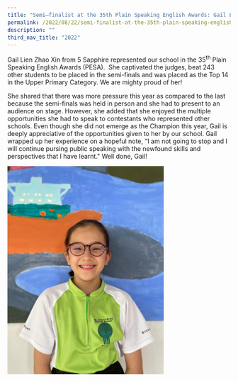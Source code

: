 ```yaml
---
title: "Semi–finalist at the 35th Plain Speaking English Awards: Gail Lien"
permalink: /2022/08/22/semi-finalist-at-the-35th-plain-speaking-english-awards-gail-lien/
description: ""
third_nav_title: "2022"
---
```

<p>Gail Lien Zhao Xin from 5 Sapphire represented our school in the 35<sup>th</sup>&nbsp;Plain Speaking English Awards (PESA).&nbsp; She captivated the judges, beat 243 other students to be placed in the semi-finals and was placed as the Top 14 in the Upper Primary Category. We are mighty proud of her!</p>
<p>She shared that there was more pressure this year as compared to the last because the semi-finals was held in person and she had to present to an audience on stage. However, she added that she enjoyed the multiple opportunities she had to speak to contestants who represented other schools. Even though she did not emerge as the Champion this year, Gail is deeply appreciative of the opportunities given to her by our school. Gail wrapped up her experience on a hopeful note, “I am not going to stop and I will continue pursing public speaking with the newfound skills and perspectives that I have learnt." Well done, Gail!</p>
<img style="width: 70%;" src="/images/gail.jpeg">